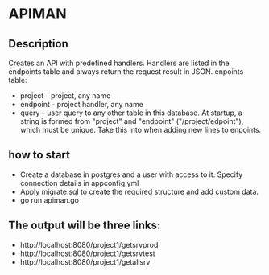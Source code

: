 # APIMAN

## Description
Creates an API with predefined handlers. Handlers are listed in the endpoints table and always return the request result in JSON.
enpoints table:
- project - project, any name
- endpoint - project handler, any name
- query - user query to any other table in this database.
At startup, a string is formed from "project" and "endpoint" ("/project/edpoint"), which must be unique. Take this into when adding new lines to enpoints.

## how to start

* Create a database in postgres and a user with access to it. Specify connection details in appconfig.yml
* Apply migrate.sql to create the required structure and add custom data.
* go run apiman.go

## The output will be three links:

* http://localhost:8080/project1/getsrvprod
* http://localhost:8080/project1/getsrvtest
* http://localhost:8080/project1/getallsrv
